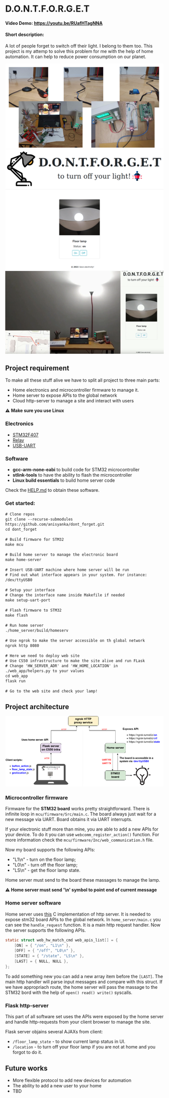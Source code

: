 # D.O.N.T.F.O.R.G.E.T
#### Video Demo:  <https://youtu.be/RUafHTagNNA>
#### Short description:
A lot of people forget to switch off their light. I belong to them too. This project is my attemp to solve this problem for me with the help of home automation. It can help to reduce power consumption on our planet.


![Main page](./presentation/all_activities.png)
![Main page](./presentation/main_site_window.png)
![Main page](./presentation/lamp_status.png)


## Project requirement
To make all these stuff alive we have to split all project to three main parts:
 - Home electronics and microcontroller firmware to manage it.
 - Home server to expose APIs to the global network
 - Cloud http-server to manage a site and interact with users

:warning: **Make sure you use Linux**

### Electronics
 - [STM32F407](https://www.st.com/en/evaluation-tools/stm32f4discovery.html)
 - [Relay](https://www.amazon.com/Arduino-Relay-Module/s?k=Arduino+Relay+Module)
 - [USB-UART](https://www.amazon.com/Arduino-Relay-Module/s?k=usb+uart+adapter)

### Software
 - **gcc-arm-none-eabi** to build code for STM32 microcontroller
 - **stlink-tools** to have the ability to flash the microcontroller
 - **Linux build essentials** to build home server code

Check the [HELP.md](https://github.com/anisyanka/dont_forget/blob/main/HELP.md) to obtain these software.


### Get started:
```console
# Clone repos
git clone --recurse-submodules https://github.com/anisyanka/dont_forget.git
cd dont_forget

# Build firmware for STM32
make mcu

# Build home server to manage the electronic board
make home-server

# Insert USB-UART machine where home server will be run
# Find out what interface appears in your system. For instance: /dev/ttyUSB0

# Setup your interface
# Change the interface name inside Makefile if needed
make setup-uart-port

# Flash firmware to STM32
make flash

# Run home server
./home_server/build/homeserv

# Use ngrok to make the server accessible on th global network
ngrok http 8080

# Here we need to deploy web site
# Use CS50 infrastructure to make the site alive and run FLask
# Change 'HW_SERVER_ADR' and 'HW_HOME_LOCATION' in ./web_app/helpers.py to your values
cd web_app
flask run

# Go to the web site and check your lamp!
```


## Project architecture
![Arch](./presentation/dont_forget_arch.drawio.png)

### Microcontroller firmware
Firmware for the **STM32 board** works pretty straightforward.
There is infinite loop in `mcu/firmware/Src/main.c`. The board always just
wait for a new message via UART. Board obtains it via UART interrupts.

If your electronic stuff more than mine, you are able to add a new APIs for your device. To do it you can use `webcomm_register_action()` function.
For more information check the `mcu/firmware/Inc/web_communication.h` file.

Now my board supports the following APIs:
 - "L1\n" - turn on the floor lamp;
 - "L0\n" - turn off the floor lamp;
 - "LS\n" - get the floor lamp state.

Home server must send to the board these massages to manage the lamp.

:warning: **Home server must send '\n' symbol to point end of current message**

### Home server software
Home server uses [this](https://github.com/jeremycw/httpserver.h.git) C implementation of http server. It is needed to expose stm32 board APIs
to the global network. In `home_server/main.c` you can see the `handle_request` function. It is a main http request handler. 
Now the server supports the following APIs.
```C
static struct web_hw_match_cmd web_apis_list[] = {
	[ON] = { "/on", "L1\n" },
	[OFF] = { "/off", "L0\n" },
	[STATE] = { "/state", "LS\n" },
	[LAST] = { NULL, NULL },
};
```
To add something new you can add a new array item before the `[LAST]`.
The main http handler will parse input messages and compare with this struct.
If we have appropriach route, the home server will pass the massage to the STM32 bord with the help of `open() read() write()` syscalls.


### Flask http-server
This part of all software set uses the APIs were exposed by the home server
and handle http-requests from your client browser to manage the site.

Flask server objains several AJAXs from client:
 - `/floor_lamp_state` - to show current lamp status in UI.
 - `/location` - to turn off your floor lamp if you are not at home and you forgot to do it.


## Future works
 - More flexible protocol to add new devices for automation
 - The ability to add a new user to your home
 - TBD
